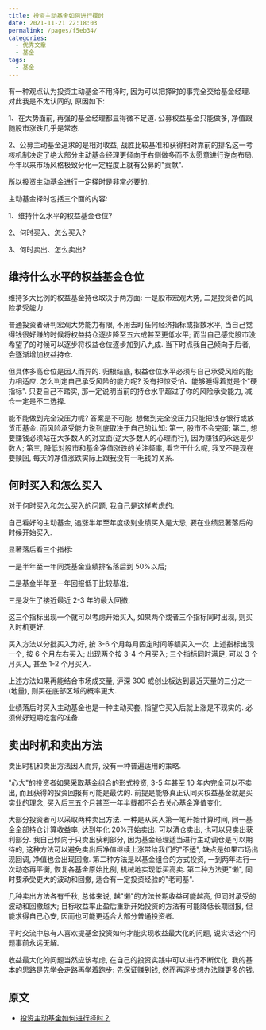 ```yaml
---
title: 投资主动基金如何进行择时
date: 2021-11-21 22:18:03
permalink: /pages/f5eb34/
categories:
  - 优秀文章
  - 基金
tags:
  - 基金
---
```


有一种观点认为投资主动基金不用择时, 因为可以把择时的事完全交给基金经理. 对此我是不太认同的, 原因如下:

1、在大势面前, 再强的基金经理都显得微不足道. 公募权益基金只能做多, 净值跟随股市涨跌几乎是常态.

2、公募主动基金追求的是相对收益, 战胜比较基准和获得相对靠前的排名这一考核机制决定了绝大部分主动基金经理更倾向于右侧做多而不太愿意进行逆向布局. 今年以来市场风格极致分化一定程度上就有公募的"贡献".

所以投资主动基金进行一定择时是非常必要的.

主动基金择时包括三个面的内容:

1、维持什么水平的权益基金仓位?

2、何时买入、怎么买入?

3、何时卖出、怎么卖出?

## 维持什么水平的权益基金仓位

维持多大比例的权益基金持仓取决于两方面: 一是股市宏观大势, 二是投资者的风险承受能力.

普通投资者研判宏观大势能力有限, 不用去盯任何经济指标或指数水平, 当自己觉得钱很好赚的时候将权益持仓逐步降至五六成甚至更低水平; 而当自己感觉股市没希望了的时候可以逐步将权益仓位逐步加到八九成. 当下时点我自己倾向于后者, 会逐渐增加权益持仓.

但具体多高仓位是因人而异的. 归根结底, 权益仓位水平必须与自己承受风险的能力相适应. 怎么判定自己承受风险的能力呢? 没有担惊受怕、能够睡得着觉是个"硬指标". 只要自己不踏实, 那一定说明当前的持仓水平超过了你的风险承受能力, 减仓一定是不二选择.

能不能做到完全没压力呢? 答案是不可能. 想做到完全没压力只能把钱存银行或放货币基金. 而风险承受能力说到底取决于自己的认知: 第一, 股市不会完蛋; 第二, 想要赚钱必须站在大多数人的对立面(逆大多数人的心理而行), 因为赚钱的永远是少数人; 第三, 降低对股市和基金净值涨跌的关注频率, 看它干什么呢, 我又不是现在要赎回, 每天的净值涨跌实际上跟我没有一毛钱的关系.

## 何时买入和怎么买入

对于何时买入和怎么买入的问题, 我自己是这样考虑的:

自己看好的主动基金, 追涨半年至年度级别业绩买入是大忌, 要在业绩显著落后的时候开始买入.

显著落后看三个指标:

一是半年至一年同类基金业绩排名落后到 50%以后;

二是基金半年至一年回报低于比较基准;

三是发生了接近最近 2-3 年的最大回撤.

这三个指标出现一个就可以考虑开始买入, 如果两个或者三个指标同时出现, 则买入时机更好.

买入方法以分批买入为好, 按 3-6 个月每月固定时间等额买入一次. 上述指标出现一个, 按 6 个月左右买入; 出现两个按 3-4 个月买入; 三个指标同时满足, 可以 3 个月买入, 甚至 1-2 个月买入.

上述方法如果再能结合市场成交量, 沪深 300 或创业板达到最近天量的三分之一(地量), 则买在底部区域的概率更大.

业绩落后时买入主动基金也是一种主动买套, 指望它买入后就上涨是不现实的. 必须做好短期吃套的准备.

## 卖出时机和卖出方法

卖出时机和卖出方法因人而异, 没有一种普遍适用的策略.

"心大"的投资者如果采取基金组合的形式投资, 3-5 年甚至 10 年内完全可以不卖出, 而且获得的投资回报有可能是最优的. 前提是能够真正认同买权益基金就是买实业的理念, 买入后三五个月甚至一年半载都不会去关心基金净值变化.

大部分投资者可以采取两种卖出方法. 一种是从买入第一笔开始计算时间, 同一基金全部持仓计算收益率, 达到年化 20%开始卖出. 可以清仓卖出, 也可以只卖出获利部分. 我自己倾向于只卖出获利部分, 因为基金经理适当进行主动调仓是可以期待的, 这种方法可以避免卖出后净值继续上涨带给我们的"不适", 缺点是如果市场出现回调, 净值也会出现回撤. 第二种方法是以基金组合的方式投资, 一到两年进行一次动态再平衡, 恢复各基金原始比例, 机械地实现低买高卖. 第二种方法更"懒", 同时要承受更大的波动和回撤, 适合有一定投资经验的"老司基".

几种卖出方法各有千秋, 总体来说, 越"懒"的方法长期收益可能越高, 但同时承受的波动和回撤越大; 目标收益率止盈后重新开始投资的方法有可能降低长期回报, 但能求得自己心安, 因而也可能更适合大部分普通投资者.

平时交流中总有人喜欢提基金投资如何才能实现收益最大化的问题, 说实话这个问题事前永远无解.

收益最大化的问题当然应该考虑, 在自己的投资实践中可以进行不断优化. 我的基本的思路是先学会走路再学着跑步: 先保证赚到钱, 然而再逐步想办法赚更多的钱.

## 原文

- [投资主动基金如何进行择时？](https://mp.weixin.qq.com/s/uUY-fXwCzatkHeRrsw1Geg)
